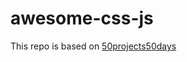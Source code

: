 # awesome-css-js

This repo is based on [50projects50days](https://github.com/bradtraversy/50projects50days) 
